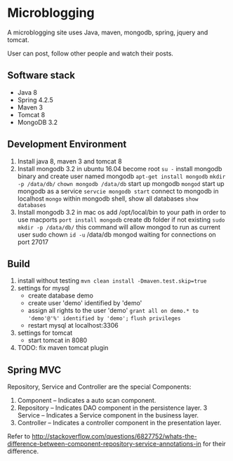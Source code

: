 # Microblogging
A microblogging site uses Java, maven, mongodb, spring, jquery and tomcat.

User can post, follow other people and watch their posts.

## Software stack
* Java 8
* Spring 4.2.5
* Maven 3
* Tomcat 8
* MongoDB 3.2

## Development Environment
1. Install java 8, maven 3 and tomcat 8
2. Install mongodb 3.2 in ubuntu 16.04
   become root
   `su -`
   install mongodb binary and create user named mongodb
   `apt-get install mongodb`
   `mkdir -p /data/db/`
   `chown mongodb /data/db`
   start up mongodb
   `mongod`
   start up mongodb as a service
   `servcie mongodb start`
   connect to mongodb in localhost
   `mongo`
   within mongodb shell, show all databases
   `show databases`
3. Install mongodb 3.2 in mac os
   add /opt/local/bin to your path in order to use macports
   `port install mongodb`
   create db folder if not existing
   `sudo mkdir -p /data/db/`
   this command will allow mongod to run as current user
   sudo chown `id -u` /data/db
   mongod
   waiting for connections on port 27017

## Build
1. install without testing
   `mvn clean install -Dmaven.test.skip=true`
2. settings for mysql
   * create database demo 
   * create user 'demo' identified by 'demo'
   * assign all rights to the user 'demo'
     `grant all on demo.* to 'demo'@'%' identified by 'demo';`
     `flush privileges`
   * restart mysql at localhost:3306
3. settings for tomcat
   * start tomcat in 8080
4. TODO: fix maven tomcat plugin

## Spring MVC
Repository, Service and Controller are the special Components:
1. Component – Indicates a auto scan component.
2. Repository – Indicates DAO component in the persistence layer.
3 Service – Indicates a Service component in the business layer.
4. Controller – Indicates a controller component in the presentation layer.

Refer to http://stackoverflow.com/questions/6827752/whats-the-difference-between-component-repository-service-annotations-in for their difference.